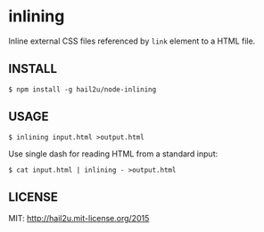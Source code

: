 inlining
========

Inline external CSS files referenced by `link` element to a HTML file.


INSTALL
-------

    $ npm install -g hail2u/node-inlining


USAGE
-----

    $ inlining input.html >output.html

Use single dash for reading HTML from a standard input:

    $ cat input.html | inlining - >output.html


LICENSE
-------

MIT: http://hail2u.mit-license.org/2015
